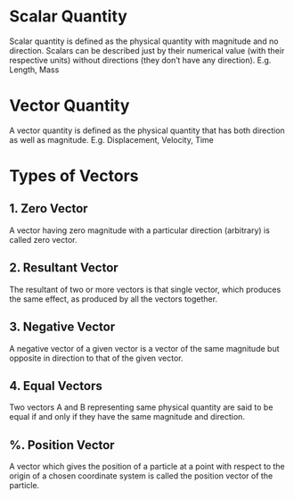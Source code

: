# Scalar Quantity

Scalar quantity is defined as the physical quantity with magnitude and no direction.
Scalars can be described just by their numerical value (with their respective units) without directions (they don’t have any direction).
E.g. Length, Mass

# Vector Quantity

A vector quantity is defined as the physical quantity that has both direction as well as magnitude.
E.g. Displacement, Velocity, Time


# Types of Vectors

## 1. Zero Vector

A vector having zero magnitude with a particular direction (arbitrary) is called zero vector.

## 2. Resultant Vector

The resultant of two or more vectors is that single vector, which produces the same effect, as produced by all the vectors together.

## 3. Negative Vector

A negative vector of a given vector is a vector of the same magnitude but opposite in direction to that of the given vector.

## 4. Equal Vectors

Two vectors A and B representing same physical quantity are said to be equal if and only if they have the same magnitude and direction.

## %. Position Vector

A vector which gives the position of a particle at a point with respect to the origin of a chosen coordinate system is called the position vector of the particle.

